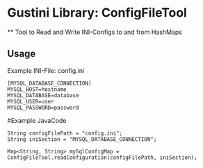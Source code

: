 Gustini Library: ConfigFileTool
======
** Tool to Read and Write INI-Configs to and from HashMaps

## Usage

Example INI-File: config.ini
```
[MYSQL_DATABASE_CONNECTION]
MYSQL_HOST=hostname
MYSQL_DATABASE=database
MYSQL_USER=user
MYSQL_PASSWORD=password
```
#Example JavaCode
```
String configFilePath = "config.ini";
String iniSection = "MYSQL_DATABASE_CONNECTION";

Map<String, String> mySqlConfigMap = ConfigFileTool.readConfiguration(configFilePath, iniSection);

```
